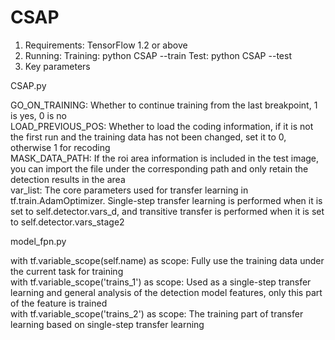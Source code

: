 # CSAP
1. Requirements: TensorFlow 1.2 or above
2. Running:
Training: python CSAP --train
Test: python CSAP --test
3. Key parameters

CSAP.py

GO_ON_TRAINING: Whether to continue training from the last breakpoint, 1 is yes, 0 is no  
LOAD_PREVIOUS_POS: Whether to load the coding information, if it is not the first run and the training data has not been changed, set it to 0, otherwise 1 for recoding  
MASK_DATA_PATH: If the roi area information is included in the test image, you can import the file under the corresponding path and only retain the detection results in the area  
var_list: The core parameters used for transfer learning in tf.train.AdamOptimizer. Single-step transfer learning is performed when it is set to self.detector.vars_d, and transitive transfer is performed when it is set to self.detector.vars_stage2

model_fpn.py

with tf.variable_scope(self.name) as scope: Fully use the training data under the current task for training  
with tf.variable_scope('trains_1') as scope: Used as a single-step transfer learning and general analysis of the detection model features, only this part of the feature is trained  
with tf.variable_scope('trains_2') as scope: The training part of transfer learning based on single-step transfer learning
